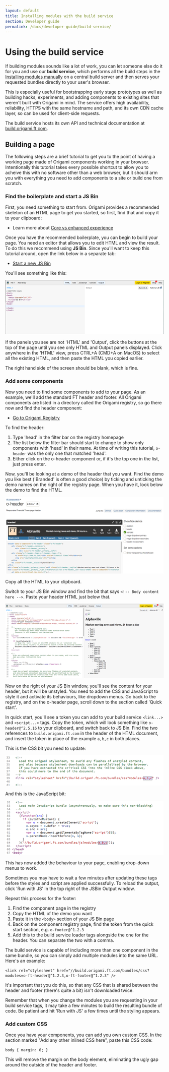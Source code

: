 ```yaml
---
layout: default
title: Installing modules with the build service
section: Developer guide
permalink: /docs/developer-guide/build-service/
---
```


# Using the build service

If building modules sounds like a lot of work, you can let someone else do it for you and use our **build service**, which performs all the build steps in the [Installing modules manually]({{site.baseurl}}/docs/developer-guide/building-modules) on a central build server and then serves your requested bundles directly to your user's browser.

This is especially useful for bootstrapping early stage prototypes as well as building hacks, experiments, and adding components to existing sites that weren't built with Origami in mind.  The service offers high availability, reliability, HTTPS with the same hostname and path, and its own CDN cache layer, so can be used for client-side requests.

The build service hosts its own API and technical documentation at [build.origami.ft.com](http://build.origami.ft.com).

## Building a page

The following steps are a brief tutorial to get you to the point of having a working page made of Origami components working in your browser.  Intentionally this tutorial takes every possible shortcut to allow you to acheive this with no software other than a web browser, but it should arm you with everything you need to add components to a site or build one from scratch.

### Find the boilerplate and start a JS Bin

First, you need something to start from.  Origami provides a recommended skeleton of an HTML page to get you started, so first, find that and copy it to your clipboard:

* Learn more about [Core vs enhanced experience]({{site.baseurl}}/docs/developer-guide/using-modules/#core-vs-enhanced-experience)

Once you have the recommended boilerplate, you can begin to build your page.  You need an editor that allows you to edit HTML and view the result.  To do this we recommend using **JS Bin**.  Since you'll want to keep this tutorial around, open the link below in a separate tab:

* [Start a new JS Bin](http://jsbin.com)

You'll see something like this:

![JS Bin start screen](/img/jsbin.png)

If the panels you see are not 'HTML' and 'Output', click the buttons at the top of the page until you see only HTML and Output panels displayed.  Click anywhere in the 'HTML' view, press CTRL+A (CMD+A on MacOS) to select all the existing HTML, and then paste the HTML you copied earlier.

The right hand side of the screen should be blank, which is fine.


### Add some components

Now you need to find some components to add to your page.  As an example, we'll add the standard FT header and footer.  All Origami components are listed in a directory called the Origami registry, so go there now and find the header component:

* [Go to Origami Registry](http://registry.origami.ft.com)

To find the header:

1. Type 'head' in the filter bar on the registry homepage
2. The list below the filter bar should start to change to show only components with 'head' in their name.  At time of writing this tutorial, `o-header` was the only one that matched 'head'.
3. Either click on the o-header component or, if it's the top one in the list, just press enter.

Now, you'll be looking at a demo of the header that you want.  Find the demo you like best ('Branded' is often a good choice) by ticking and unticking the demo names on the right of the registry page.  When you have it, look below the demo to find the HTML.

![HTML source of a demo in the Origami registry](/img/registry-demo-html.png)

Copy all the HTML to your clipboard.

Switch to your JS Bin window and find the bit that says `<!-- Body content here -->`.  Paste your header HTML just below that.

![After pasting the source of a component into a JS Bin](/img/jsbin-unstyled-component.png)

Now on the right of your JS Bin window, you'll see the content for your header, but it will be unstyled.  You need to add the CSS and JavaScript to style it and activate its behaviours, like dropdown menus.  Go back to the registry, and on the o-header page, scroll down to the section called 'Quick start'.

In quick start, you'll see a token you can add to your build service `<link...>` and `<script...>` tags.  Copy the token, which will look something like `o-header@^2.5.16` to your clipboard, and switch back to JS Bin.  Find the two references to `build.origami.ft.com` in the header of the HTML document, and insert the token in place of the example `a,b,c` in both places.

This is the CSS bit you need to update:

![Updating the boilerplate HTML to load your modules' CSS](/img/build-service-link-example.png)

And this is the JavaScript bit:

![Updating the boilerplate HTML to load your modules' JavaScript](/img/build-service-script-example.png)

This has now added the behaviour to your page, enabling drop-down menus to work.

<aside>Sometimes you may have to wait a few minutes after updating these tags before the styles and script are applied successfully.  To reload the output, click 'Run with JS' in the top right of the JSBin Output window.</aside>

Repeat this process for the footer:

1. Find the component page in the registry
1. Copy the HTML of the demo you want
1. Paste it in the `<body>` section of your JS Bin page
1. Back on the component registry page, find the token from the quick start section, e.g. `o-footer@^1.2.3`
1. Add this to the build service loader tags alongside the one for the header.  You can separate the two with a comma.

The build service is capable of including more than one component in the same bundle, so you can simply add multiple modules into the same URL.  Here's an example:

	<link rel="stylesheet" href="//build.origami.ft.com/bundles/css?modules=o-ft-header@^1.2.3,o-ft-footer@^1.2.3" />

It's important that you do this, so that any CSS that is shared between the header and footer (there's quite a bit) isn't downloaded twice.

<aside>Remember that when you change the modules you are requesting in your build service tags, it may take a few minutes to build the resulting bundle of code.  Be patient and hit 'Run with JS' a few times until the styling appears.</aside>


### Add custom CSS

Once you have your components, you can add you own custom CSS.  In the section marked "Add any other inlined CSS here", paste this CSS code:

	body { margin: 0; }

This will remove the margin on the body element, eliminating the ugly gap around the outside of the header and footer.
